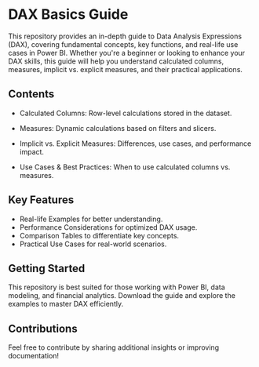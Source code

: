 
# DAX Basics Guide

This repository provides an in-depth guide to Data Analysis Expressions (DAX), covering fundamental concepts, key functions, and real-life use cases in Power BI. Whether you're a beginner or looking to enhance your DAX skills, this guide will help you understand calculated columns, measures, implicit vs. explicit measures, and their practical applications.

## Contents

* Calculated Columns: Row-level calculations stored in the dataset.

* Measures: Dynamic calculations based on filters and  slicers.

* Implicit vs. Explicit Measures: Differences, use cases, and performance impact.

* Use Cases & Best Practices: When to use calculated columns vs. measures.
  
## Key Features

* Real-life Examples for better understanding.
* Performance Considerations for optimized DAX usage.
* Comparison Tables to differentiate key concepts.
* Practical Use Cases for real-world scenarios.

## Getting Started

This repository is best suited for those working with Power BI, data modeling, and financial analytics. Download the guide and explore the examples to master DAX efficiently.

## Contributions

Feel free to contribute by sharing additional insights or improving documentation!

